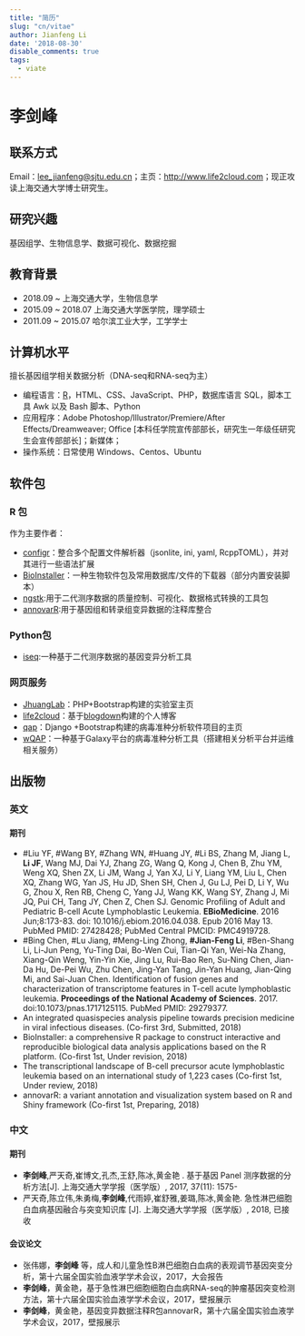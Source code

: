 ```yaml
---
title: "简历"
slug: "cn/vitae"
author: Jianfeng Li
date: '2018-08-30'
disable_comments: true
tags:
  - viate
---
```


# 李剑峰

## 联系方式

Email：lee_jianfeng@sjtu.edu.cn；主页：<http://www.life2cloud.com>；现正攻读上海交通大学博士研究生。

## 研究兴趣

基因组学、生物信息学、数据可视化、数据挖掘

## 教育背景

- 2018.09 ~   上海交通大学，生物信息学
- 2015.09 ~ 2018.07  上海交通大学医学院，理学硕士
- 2011.09 ~ 2015.07 哈尔滨工业大学，工学学士

## 计算机水平

擅长基因组学相关数据分析（DNA-seq和RNA-seq为主）

- 编程语言：[R](http://www.r-project.org/)，HTML、CSS、JavaScript、PHP，数据库语言 SQL，脚本工具 Awk 以及 Bash 脚本、Python
- 应用程序：Adobe Photoshop/Illustrator/Premiere/After Effects/Dreamweaver; Office [本科任学院宣传部部长，研究生一年级任研究生会宣传部部长]；新媒体；
- 操作系统：日常使用 Windows、Centos、Ubuntu

## 软件包

### R 包

作为主要作者：

- [configr](https://github.com/Miachol/configr)：整合多个配置文件解析器（jsonlite, ini, yaml, RcppTOML），并对其进行一些语法扩展
- [BioInstaller](https://github.com/JhuangLab/BioInstaller)：一种生物软件包及常用数据库/文件的下载器（部分内置安装脚本）
- [ngstk](https://github.com/JhuangLab/ngstk):用于二代测序数据的质量控制、可视化、数据格式转换的工具包
- [annovarR](https://github.com/JhuangLab/annovarR):用于基因组和转录组变异数据的注释库整合

### Python包

- [iseq](https://github.com/JhuangLab/iseq):一种基于二代测序数据的基因变异分析工具

### 网页服务

- [JhuangLab](http://bioinfo.rjh.com.cn/labs/jhuang/index.php)：PHP+Bootstrap构建的实验室主页
- [life2cloud](https://life2cloud.com/)：基于[blogdown](https://github.com/rstudio/blogdown)构建的个人博客
- [qap](http://bioinfo.rjh.com.cn/labs/jhuang/tools/qap/)：Django +Bootstrap构建的病毒准种分析软件项目的主页
- [wQAP](http://bioinfo.rjh.com.cn/labs/jhuang/tools/qap/wqap)：一种基于Galaxy平台的病毒准种分析工具（搭建相关分析平台并运维相关服务）

## 出版物

### 英文

#### 期刊

- #Liu YF, #Wang BY, #Zhang WN, #Huang JY, #Li BS, Zhang M, Jiang L, **Li JF**, Wang MJ, Dai YJ, Zhang ZG, Wang Q, Kong J, Chen B, Zhu YM, Weng XQ, Shen ZX, Li JM, Wang J, Yan XJ, Li Y, Liang YM, Liu L, Chen XQ, Zhang WG, Yan JS, Hu JD, Shen SH, Chen J, Gu LJ, Pei D, Li Y, Wu G, Zhou X, Ren RB, Cheng C, Yang JJ, Wang KK, Wang SY, Zhang J, Mi JQ, Pui CH, Tang JY, Chen Z, Chen SJ. Genomic Profiling of Adult and Pediatric B-cell Acute Lymphoblastic Leukemia. **EBioMedicine**. 2016 Jun;8:173-83. doi: 10.1016/j.ebiom.2016.04.038. Epub 2016 May 13. PubMed PMID: 27428428; PubMed Central PMCID: PMC4919728.
- #Bing Chen, #Lu Jiang, #Meng-Ling Zhong, **#Jian-Feng Li**, #Ben-Shang Li, Li-Jun Peng, Yu-Ting Dai, Bo-Wen Cui, Tian-Qi Yan, Wei-Na Zhang, Xiang-Qin Weng, Yin-Yin Xie, Jing Lu, Rui-Bao Ren, Su-Ning Chen, Jian-Da Hu, De-Pei Wu, Zhu Chen, Jing-Yan Tang, Jin-Yan Huang, Jian-Qing Mi, and Sai-Juan Chen. Identification of fusion genes and characterization of transcriptome features in T-cell acute lymphoblastic leukemia. **Proceedings of the National Academy of Sciences**. 2017. doi:10.1073/pnas.1717125115. PubMed PMID: 29279377.
- An integrated quasispecies analysis pipeline towards precision medicine in viral infectious diseases. (Co-first 3rd, Submitted, 2018)
- BioInstaller: a comprehensive R package to construct interactive and reproducible biological data analysis applications based on the R platform. (Co-first 1st, Under revision, 2018)
- The transcriptional landscape of B-cell precursor acute lymphoblastic leukemia based on an international study of 1,223 cases (Co-first 1st, Under review, 2018)
- annovarR: a variant annotation and visualization system based on R and Shiny framework (Co-first 1st, Preparing, 2018)

### 中文

#### 期刊

- **李剑峰**,严天奇,崔博文,孔杰,王舒,陈冰,黄金艳 . 基于基因 Panel 测序数据的分析方法[J]. 上海交通大学学报（医学版）, 2017, 37(11): 1575-
- 严天奇,陈立伟,朱勇梅,**李剑峰**,代雨婷,崔舒雅,姜璐,陈冰,黄金艳. 急性淋巴细胞白血病基因融合与突变知识库 [J]. 上海交通大学学报（医学版）, 2018, 已接收

#### 会议论文

- 张伟娜，**李剑峰** 等，成人和儿童急性B淋巴细胞白血病的表观调节基因突变分析，第十六届全国实验血液学学术会议，2017，大会报告
- **李剑峰**，黄金艳，基于急性淋巴细胞细胞白血病RNA-seq的肿瘤基因突变检测方法，第十六届全国实验血液学学术会议，2017，壁报展示
- **李剑峰**，黄金艳，基因变异数据注释R包annovarR，第十六届全国实验血液学学术会议，2017，壁报展示

